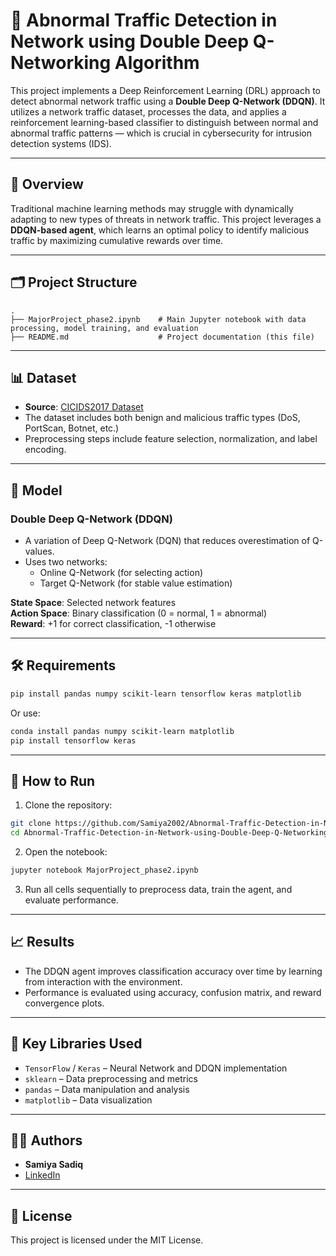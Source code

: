 # 🚦 Abnormal Traffic Detection in Network using Double Deep Q-Networking Algorithm

This project implements a Deep Reinforcement Learning (DRL) approach to detect abnormal network traffic using a **Double Deep Q-Network (DDQN)**. It utilizes a network traffic dataset, processes the data, and applies a reinforcement learning-based classifier to distinguish between normal and abnormal traffic patterns — which is crucial in cybersecurity for intrusion detection systems (IDS).

---

## 🧠 Overview

Traditional machine learning methods may struggle with dynamically adapting to new types of threats in network traffic. This project leverages a **DDQN-based agent**, which learns an optimal policy to identify malicious traffic by maximizing cumulative rewards over time.

---

## 🗂️ Project Structure

```
.
├── MajorProject_phase2.ipynb    # Main Jupyter notebook with data processing, model training, and evaluation
├── README.md                    # Project documentation (this file)
```

---

## 📊 Dataset

- **Source**: [CICIDS2017 Dataset](https://www.unb.ca/cic/datasets/ids-2017.html)
- The dataset includes both benign and malicious traffic types (DoS, PortScan, Botnet, etc.)
- Preprocessing steps include feature selection, normalization, and label encoding.

---

## 🧪 Model

### Double Deep Q-Network (DDQN)

- A variation of Deep Q-Network (DQN) that reduces overestimation of Q-values.
- Uses two networks:
  - Online Q-Network (for selecting action)
  - Target Q-Network (for stable value estimation)

**State Space**: Selected network features  
**Action Space**: Binary classification (0 = normal, 1 = abnormal)  
**Reward**: +1 for correct classification, -1 otherwise

---

## 🛠️ Requirements

```bash
pip install pandas numpy scikit-learn tensorflow keras matplotlib
```

Or use:

```bash
conda install pandas numpy scikit-learn matplotlib
pip install tensorflow keras
```

---

## 🚀 How to Run

1. Clone the repository:

```bash
git clone https://github.com/Samiya2002/Abnormal-Traffic-Detection-in-Network-using-Double-Deep-Q-Networking-Algorithm.git
cd Abnormal-Traffic-Detection-in-Network-using-Double-Deep-Q-Networking-Algorithm
```

2. Open the notebook:

```bash
jupyter notebook MajorProject_phase2.ipynb
```

3. Run all cells sequentially to preprocess data, train the agent, and evaluate performance.

---

## 📈 Results

- The DDQN agent improves classification accuracy over time by learning from interaction with the environment.
- Performance is evaluated using accuracy, confusion matrix, and reward convergence plots.

---

## 📌 Key Libraries Used

- `TensorFlow` / `Keras` – Neural Network and DDQN implementation
- `sklearn` – Data preprocessing and metrics
- `pandas` – Data manipulation and analysis
- `matplotlib` – Data visualization

---


## 👩‍💻 Authors

- **Samiya Sadiq**
- [LinkedIn](https://www.linkedin.com/in/samiya-sadiq/)

---

## 📄 License

This project is licensed under the MIT License.
